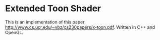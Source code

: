 # Extended Toon Shader

This is an implementation of this paper http://www.cs.ucr.edu/~vbz/cs230papers/x-toon.pdf. Written in C++ and OpenGL.

